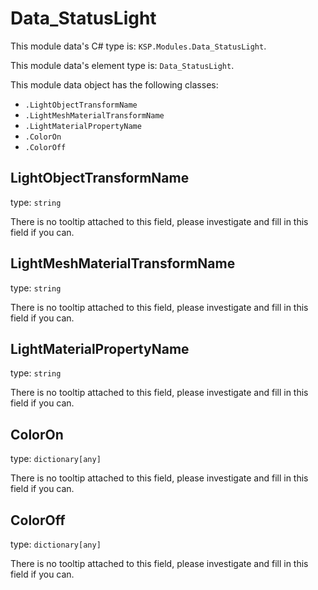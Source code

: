 # Data_StatusLight

This module data's C# type is: `KSP.Modules.Data_StatusLight`.

This module data's element type is: `Data_StatusLight`.

This module data object has the following classes:

- `.LightObjectTransformName`
- `.LightMeshMaterialTransformName`
- `.LightMaterialPropertyName`
- `.ColorOn`
- `.ColorOff`

## LightObjectTransformName

type: `string`

There is no tooltip attached to this field, please investigate and fill in this field if you can.

## LightMeshMaterialTransformName

type: `string`

There is no tooltip attached to this field, please investigate and fill in this field if you can.

## LightMaterialPropertyName

type: `string`

There is no tooltip attached to this field, please investigate and fill in this field if you can.

## ColorOn

type: `dictionary[any]`

There is no tooltip attached to this field, please investigate and fill in this field if you can.

## ColorOff

type: `dictionary[any]`

There is no tooltip attached to this field, please investigate and fill in this field if you can.

